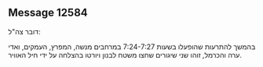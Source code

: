 ## Message 12584

דובר צה"ל:

בהמשך להתרעות שהופעלו בשעות 7:24-7:27 במרחבים מנשה, המפרץ, העמקים, ואדי ערה והכרמל, זוהו שני שיגורים שחצו משטח לבנון ויורטו בהצלחה על ידי חיל האוויר.

